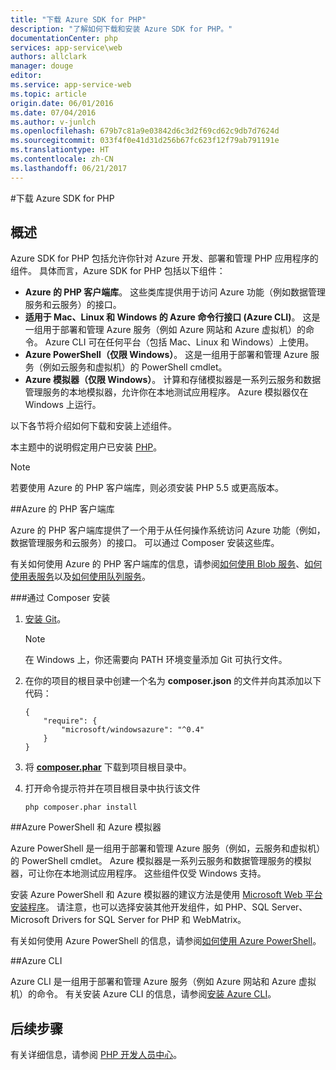 ```yaml
---
title: "下载 Azure SDK for PHP"
description: "了解如何下载和安装 Azure SDK for PHP。"
documentationCenter: php
services: app-service\web
authors: allclark
manager: douge
editor: 
ms.service: app-service-web
ms.topic: article
origin.date: 06/01/2016
ms.date: 07/04/2016
ms.author: v-junlch
ms.openlocfilehash: 679b7c81a9e03842d6c3d2f69cd62c9db7d7624d
ms.sourcegitcommit: 033f4f0e41d31d256b67fc623f12f79ab791191e
ms.translationtype: HT
ms.contentlocale: zh-CN
ms.lasthandoff: 06/21/2017
---
```

#下载 Azure SDK for PHP
<a id="download-the-azure-sdk-for-php" class="xliff"></a>

## 概述
<a id="overview" class="xliff"></a>

Azure SDK for PHP 包括允许你针对 Azure 开发、部署和管理 PHP 应用程序的组件。 具体而言，Azure SDK for PHP 包括以下组件：

* **Azure 的 PHP 客户端库**。 这些类库提供用于访问 Azure 功能（例如数据管理服务和云服务）的接口。  
* **适用于 Mac、Linux 和 Windows 的 Azure 命令行接口 (Azure CLI)**。 这是一组用于部署和管理 Azure 服务（例如 Azure 网站和 Azure 虚拟机）的命令。 Azure CLI 可在任何平台（包括 Mac、Linux 和 Windows）上使用。
* **Azure PowerShell（仅限 Windows）**。 这是一组用于部署和管理 Azure 服务（例如云服务和虚拟机）的 PowerShell cmdlet。
* **Azure 模拟器（仅限 Windows）**。 计算和存储模拟器是一系列云服务和数据管理服务的本地模拟器，允许你在本地测试应用程序。 Azure 模拟器仅在 Windows 上运行。

以下各节将介绍如何下载和安装上述组件。

本主题中的说明假定用户已安装 [PHP][install-php]。

> [!NOTE]
> 若要使用 Azure 的 PHP 客户端库，则必须安装 PHP 5.5 或更高版本。

##Azure 的 PHP 客户端库
<a id="php-client-libraries-for-azure" class="xliff"></a>

Azure 的 PHP 客户端库提供了一个用于从任何操作系统访问 Azure 功能（例如，数据管理服务和云服务）的接口。 可以通过 Composer 安装这些库。

有关如何使用 Azure 的 PHP 客户端库的信息，请参阅[如何使用 Blob 服务][blob-service]、[如何使用表服务][table-service]以及[如何使用队列服务][queue-service]。

###通过 Composer 安装
<a id="install-via-composer" class="xliff"></a>

1. [安装 Git][install-git]。

    > [!NOTE]
    > 在 Windows 上，你还需要向 PATH 环境变量添加 Git 可执行文件。

2. 在你的项目的根目录中创建一个名为 **composer.json** 的文件并向其添加以下代码：

    ```
    {
        "require": {
            "microsoft/windowsazure": "^0.4"
        }
    }
    ```

3. 将 **[composer.phar][composer-phar]** 下载到项目根目录中。

4. 打开命令提示符并在项目根目录中执行该文件

    ```
    php composer.phar install
    ```

##Azure PowerShell 和 Azure 模拟器
<a id="azure-powershell-and-azure-emulators" class="xliff"></a>

Azure PowerShell 是一组用于部署和管理 Azure 服务（例如，云服务和虚拟机）的 PowerShell cmdlet。 Azure 模拟器是一系列云服务和数据管理服务的模拟器，可让你在本地测试应用程序。 这些组件仅受 Windows 支持。

安装 Azure PowerShell 和 Azure 模拟器的建议方法是使用 [Microsoft Web 平台安装程序][download-wpi]。 请注意，也可以选择安装其他开发组件，如 PHP、SQL Server、Microsoft Drivers for SQL Server for PHP 和 WebMatrix。

有关如何使用 Azure PowerShell 的信息，请参阅[如何使用 Azure PowerShell][powershell-tools]。

##Azure CLI
<a id="azure-cli" class="xliff"></a>

Azure CLI 是一组用于部署和管理 Azure 服务（例如 Azure 网站和 Azure 虚拟机）的命令。 有关安装 Azure CLI 的信息，请参阅[安装 Azure CLI](./xplat-cli-install.md)。

## 后续步骤
<a id="next-steps" class="xliff"></a>

有关详细信息，请参阅 [PHP 开发人员中心](/develop/php/)。

[install-php]: http://www.php.net/manual/en/install.php
[composer-github]: https://github.com/composer/composer
[composer-phar]: http://getcomposer.org/composer.phar
[nodejs-org]: http://nodejs.org/
[install-node-linux]: https://github.com/joyent/node/wiki/Installing-Node.js-via-package-manager
[download-wpi]: http://go.microsoft.com/fwlink/?LinkId=253447
[mac-installer]: http://go.microsoft.com/fwlink/?LinkId=252249
[blob-service]: http://go.microsoft.com/fwlink/?LinkId=252714
[table-service]: http://go.microsoft.com/fwlink/?LinkId=252715
[queue-service]: http://go.microsoft.com/fwlink/?LinkId=252716
[azure cli]: http://go.microsoft.com/fwlink/?LinkId=252717
[powershell-tools]: http://go.microsoft.com/fwlink/?LinkId=252718
[php-sdk-github]: http://go.microsoft.com/fwlink/?LinkId=252719
[install-git]: http://git-scm.com/book/en/Getting-Started-Installing-Git